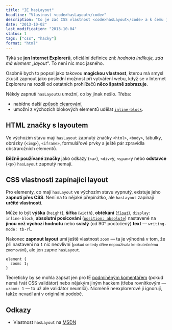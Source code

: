 ```yaml
---
title: "IE hasLayout"
headline: "Vlastnost <code>hasLayout</code>"
description: "Co je zač CSS vlastnost <code>hasLayout</code> a k čemu ji využít."
date: "2013-10-02"
last_modification: "2013-10-04"
status: 1
tags: ["css", "hacky"]
format: "html"
---
```


<p>Týká se <b>jen Internet Explorerů</b>, oficiální definice zní: <i>hodnota indikuje, zda má element „layout“</i>. To není nic moc jasného.
<p>Osobně bych to popsal jako takovou <b>magickou vlastnost</b>, kterou má smysl zkusit zapnout jako poslední možnost při vytváření webu, když se v Internet Exploreru na rozdíl od ostatních prohlížečů <b>něco špatně zobrazuje</b>.</p>

<p>Někdy zapnutí <code>hasLayout</code>u umožní, co by jinak nešlo. Třeba:</p>
<ul>
  <li>nabídne další <a href="/float#after">způsob clearování</a>,</li>
  <li>umožní z výchozích blokových elementů udělat <a href="/centrovani#rozdily-inline-block"><code>inline-block</code></a>.</li>
</ul>

<h2 id="html">HTML značky s layoutem</h2>
<p>Ve výchozím stavu mají <code>hasLayout</code> zapnutý značky <code>&lt;html&gt;</code>, <code>&lt;body&gt;</code>, tabulky, obrázky (<code>&lt;img&gt;</code>), <code>&lt;iframe&gt;</code>, formulářové prvky a ještě pár zpravidla obstrarožních elementů.</p>
<p><b>Běžně používané značky</b> jako odkazy (<code>&lt;a&gt;</code>), <code>&lt;div&gt;</code>y, <code>&lt;span&gt;</code>y nebo <b>odstavce</b> (<code>&lt;p&gt;</code>) <code>hasLayout</code> zapnutý nemají.</p>

<h2 id="css">CSS vlastnosti zapínající layout</h2>
<p>Pro elementy, co mají <code>hasLayout</code> ve výchozím stavu vypnutý, existuje jeho <b>zapnutí přes CSS</b>. Není na to nějaké přepínátko, ale <code>hasLayout</code> zapínají <b>určité vlastnosti</b>.</p>

<p>Může to být <b>výška</b> (<code>height</code>), <b>šířka</b> (<code>width</code>), <b>obtékání</b> (<code><a href="/float">float</a></code>), <code>display: inline-block</code>, <b>absolutní posicování</b> (<code><a href="/position#absolute">position: absolute</a></code>) nastavené na <b>jinou než výchozí hodnotu</b> nebo <b>svislý</b> (od 90° pootočený) <b>text</b> — <code>writing-mode: tb-rl</code>.</p>
<p>Nakonec <b>zapnout layout</b> umí ještě vlastnost <code>zoom</code> — ta je výhodná v tom, že při nastavení na <code>1</code> nic neovlivní (<small>pokud se tedy dříve nepoužívala ke skutečnému zoomování</small>), ale jen zapne <code>hasLayout</code>.</p>

<pre><code>element {
  zoom: 1;
}</code></pre>

<p>Teoreticky by se mohla zapsat jen pro IE <a href="/podminene-komentare">podmíněným komentářem</a> (pokud nemá řvát CSS validátor) nebo nějakým jiným hackem (třeba rovnítkovým — <code>=zoom: 1</code> — to už ale validátor neumlčí). Nicméně neexplorerové ji ignorují, takže nevadí ani v originální podobě.</p>

<h2 id="odkazy">Odkazy</h2>
<ul>
  <li>Vlastnost <code>hasLayout</code> na <a href="http://msdn.microsoft.com/en-us/ie/ms530764(v=vs.85)">MSDN</a></li>
</ul>
